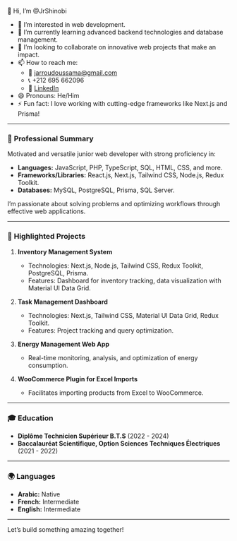 👋 Hi, I’m @JrShinobi  
- 👀 I’m interested in web development.  
- 🌱 I’m currently learning advanced backend technologies and database management.  
- 💞️ I’m looking to collaborate on innovative web projects that make an impact.  
- 📫 How to reach me:  
  - 📧 [jarroudoussama@gmail.com](mailto:jarroudoussama@gmail.com)  
  - 📞 +212 695 662096  
  - 💼 [LinkedIn](https://linkedin.com/in/jarroud)  
- 😄 Pronouns: He/Him  
- ⚡ Fun fact: I love working with cutting-edge frameworks like Next.js and Prisma!  

---

### 💼 **Professional Summary**  
Motivated and versatile junior web developer with strong proficiency in:  
- **Languages:** JavaScript, PHP, TypeScript, SQL, HTML, CSS, and more.  
- **Frameworks/Libraries:** React.js, Next.js, Tailwind CSS, Node.js, Redux Toolkit.  
- **Databases:** MySQL, PostgreSQL, Prisma, SQL Server.  

I’m passionate about solving problems and optimizing workflows through effective web applications.

---

### 🌟 **Highlighted Projects**  
1. **Inventory Management System**  
   - Technologies: Next.js, Node.js, Tailwind CSS, Redux Toolkit, PostgreSQL, Prisma.  
   - Features: Dashboard for inventory tracking, data visualization with Material UI Data Grid.  

2. **Task Management Dashboard**  
   - Technologies: Next.js, Tailwind CSS, Material UI Data Grid, Redux Toolkit.  
   - Features: Project tracking and query optimization.  

3. **Energy Management Web App**  
   - Real-time monitoring, analysis, and optimization of energy consumption.  

4. **WooCommerce Plugin for Excel Imports**  
   - Facilitates importing products from Excel to WooCommerce.  

---

### 🎓 **Education**  
- **Diplôme Technicien Supérieur B.T.S** (2022 - 2024)  
- **Baccalauréat Scientifique, Option Sciences Techniques Électriques** (2021 - 2022)

---

### 🌍 **Languages**  
- **Arabic:** Native  
- **French:** Intermediate  
- **English:** Intermediate  

---

Let’s build something amazing together!
